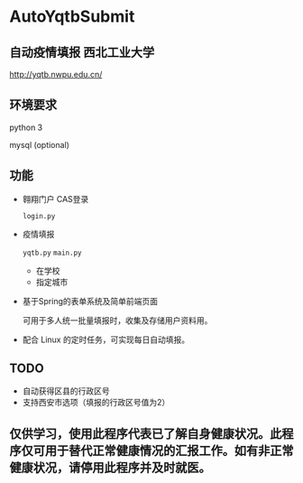 # AutoYqtbSubmit

## 自动疫情填报 西北工业大学

http://yqtb.nwpu.edu.cn/

## 环境要求

python 3

mysql (optional)

## 功能

- 翱翔门户 CAS登录
  
  `login.py`

- 疫情填报

  `yqtb.py` `main.py`  

    - 在学校
    - 指定城市
  
- 基于Spring的表单系统及简单前端页面
  
  可用于多人统一批量填报时，收集及存储用户资料用。

- 配合 Linux 的定时任务，可实现每日自动填报。

## TODO
- 自动获得区县的行政区号
- 支持西安市选项（填报的行政区号值为2）

## 仅供学习，使用此程序代表已了解自身健康状况。此程序仅可用于替代正常健康情况的汇报工作。如有非正常健康状况，请停用此程序并及时就医。
